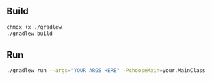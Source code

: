 ## Build

```bash
chmox +x ./gradlew
./gradlew build
```

## Run

```bash
./gradlew run --args="YOUR ARGS HERE" -PchooseMain=your.MainClass
```